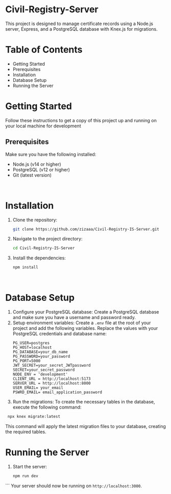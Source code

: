 ﻿# Civil-Registry-Server
This project is designed to manage certificate records using a Node.js server, Express, and a PostgreSQL database with Knex.js for migrations.
<br>
# Table of Contents
<ul>
  <li>Getting Started</li>
  <li>Prerequisites</li>
  <li>Installation</li>
  <li>Database Setup</li>
  <li>Running the Server</li>
</ul>

# Getting Started
Follow these instructions to get a copy of this project up and running on your local machine for development
<br>
## Prerequisites
Make sure you have the following installed:
<ul>
  <li>Node.js (v14 or higher)</li>
  <li>PostgreSQL (v12 or higher)</li>
  <li>Git (latest version)</li>
</ul>

<br>

# Installation
1. Clone the repository:
   ```bash
   git clone https://github.com/zizaaa/Civil-Registry-IS-Server.git
   ```
2. Navigate to the project directory:
   ```bash
   cd Civil-Registry-IS-Server
   ```
3. Install the dependencies:
   ```bash
   npm install
   ```
<br>

# Database Setup
1. Configure your PostgreSQL database:
   Create a PostgreSQL database and make sure you have a username and password ready.
2. Setup environment variables:
   Create a `.env` file at the root of your project and add the following variables. Replace the values with your   PostgreSQL credentials and database name:
   ```env
   PG_USER=postgres
   PG_HOST=localhost
   PG_DATABASE=your_db_name
   PG_PASSWORD=your_password
   PG_PORT=5000
   JWT_SECRET=your_secret_JWTpassword
   SECRET=your_secret_password
   NODE_ENV = 'development'
   CLIENT_URL = http://localhost:5173
   SERVER_URL = http://localhost:8000
   USER_EMAIL= your_email
   PSWRD_EMAIL= email_application_password
   ```
3. Run the migrations:
  To create the necessary tables in the database, execute the following command:
  ```bash
   npx knex migrate:latest
  ```
   This command will apply the latest migration files to your database, creating the required tables.
<br>

# Running the Server
1. Start the server:
   ```bash
   npm run dev
  ``` Your server should now be running on `http://localhost:3000`.

